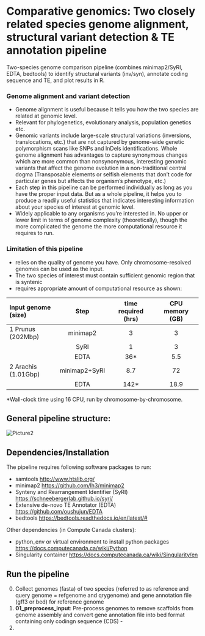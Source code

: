 # Comparative genomics: Two closely related species genome alignment, structural variant detection & TE annotation pipeline 
Two-species genome comparison pipeline (combines minimap2/SyRI, EDTA, bedtools) to identify structural variants (inv/syn), annotate coding sequence and TE, and plot results in R. 

### Genome alignment and variant detection
-	Genome alignment is useful because it tells you how the two species are related at genomic level. 
-	Relevant for phylogenetics, evolutionary analysis, population genetics etc. 
-	Genomic variants include large-scale structural variations (inversions, translocations, etc.) that are not captured by genome-wide genetic polymorphism scans like SNPs and InDels identifications. Whole genome alignment has advantages to capture synonymous changes which are more common than nonsynonymous, interesting genomic variants that affect the genome evolution in a non-traditional central dogma (Transposable elements or selfish elements that don’t code for particular genes but affects the organism’s phenotype, etc.) 
-	Each step in this pipeline can be performed individually as long as you have the proper input data. But as a whole pipeline, it helps you to produce a readily useful statistics that indicates interesting information about your species of interest at genomic level. 
-	Widely applicable to any organisms you’re interested in. No upper or lower limit in terms of genome complexity (theoretically), though the more complicated the genome the more computational resource it requires to run. 


### Limitation of this pipeline
-	relies on the quality of genome you have. Only chromosome-resolved genomes can be used as the input. 
-	The two species of interest must contain sufficient genomic region that is syntenic 
-	requires appropriate amount of computational resource as shown: 

| Input genome (size)  | Step  | time required (hrs) | CPU memory (GB) |
| :------------------- |:-----:| :------------------:| :-------------: |
| 1 Prunus (202Mbp)    | minimap2 | 3               | 3              |
|                      | SyRI     | 1               | 3              |
|                      | EDTA     | 36*             | 5.5            |
| 2 Arachis (1.01Gbp)  | minimap2+SyRI|    8.7      | 72             |
|                      | EDTA     | 142*             | 18.9          |

*Wall-clock time using 16 CPU, run by chromosome-by-chromosome. 

## General pipeline structure: 
![Picture2](https://user-images.githubusercontent.com/91504464/156936597-57347eef-9546-4035-a372-af0bade3cc7b.png)

## Dependencies/Installation
The pipeline requires following software packages to run: 
- samtools http://www.htslib.org/
- minimap2 https://github.com/lh3/minimap2
- Synteny and Rearrangement Identifier (SyRI) https://schneebergerlab.github.io/syri/
- Extensive de-novo TE Annotator (EDTA) https://github.com/oushujun/EDTA
- bedtools https://bedtools.readthedocs.io/en/latest/#

Other dependencies (in Compute Canada clusters): 
- python_env or virtual environment to install python packages https://docs.computecanada.ca/wiki/Python
- Singularity container https://docs.computecanada.ca/wiki/Singularity/en

## Run the pipeline
0. Collect genomes (fasta) of two species (referred to as reference and query genome = refgenome and qrygenome) and gene annotation file (gff3 or bed) for reference genome
1. **01_preprocess_input**: Pre-process genomes to remove scaffolds from genome assembly and convert gene annotation file into bed format containing only codingn sequence (CDS) - 
2. 
